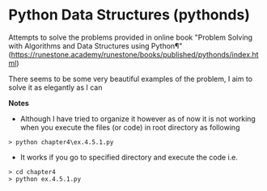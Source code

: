 # Python Data Structures (pythonds)
Attempts to solve the problems provided in online book "Problem Solving with Algorithms and Data Structures using Python¶" (https://runestone.academy/runestone/books/published/pythonds/index.html)

There seems to be some very beautiful examples of the problem, I aim to solve it as elegantly as I can

**Notes**
* Although I have tried to organize it however as of now it is not working when you execute the files (or code) in root directory as following

```linux
> python chapter4\ex.4.5.1.py
```

* It works if you go to specified directory and execute the code i.e.
```linux
> cd chapter4
> python ex.4.5.1.py
```